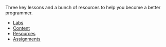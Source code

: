 Three key lessons and a bunch of resources to help you become a better programmer.

* [Labs](labs)
* [Content](content)
* [Resources](resources)
* [Assignments](assignment_ideas)
